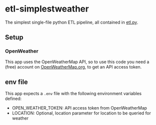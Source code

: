 # etl-simplestweather
The simplest single-file python ETL pipeline, all contained in [etl.py](./etl.py).

## Setup
### OpenWeather
This app uses the OpenWeatherMap API, so to use this code you need a (free) account on [OpenWeatherMap.org](OpenWeatherMap.org), to get an API access token.

## env file
This app expects a `.env` file with the following environment variables defined:
- OPEN_WEATHER_TOKEN: API access token from OpenWeatherMap
- LOCATION: Optional, location parameter for location to be queried for weather
